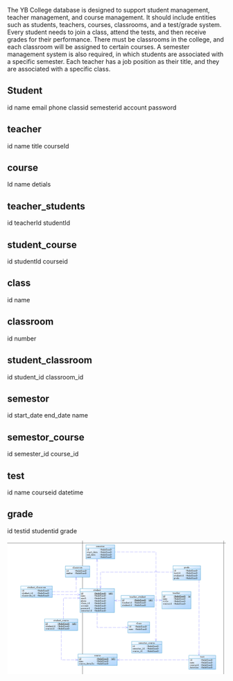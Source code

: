 The YB College database is designed to support student management, teacher management, and course management.
It should include entities such as students, teachers, courses, classrooms, and a test/grade system.
Every student needs to join a class, attend the tests, and then receive grades for their performance.
There must be classrooms in the college, and each classroom will be assigned to certain courses.
A semester management system is also required, in which students are associated with a specific semester.
Each teacher has a job position as their title, and they are associated with a specific class.

## Student

id
name
email
phone
classid
semesterid
account
password

## teacher

id
name
title
courseId

## course

Id
name
detials

## teacher_students

id
teacherId
studentId

## student_course

id
studentId
courseid

## class

id
name

## classroom

id
number

## student_classroom

id
student_id
classroom_id

## semestor

id
start_date
end_date
name

## semestor_course

id
semester_id
course_id

## test

id
name
courseid
datetime

## grade

id
testid
studentid
grade

![alt text](image.png)
